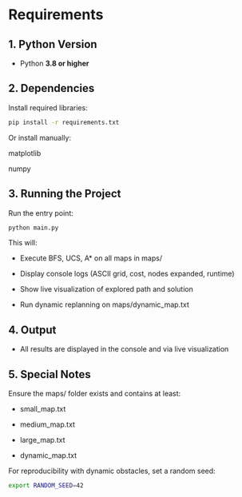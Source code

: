 # Requirements

## 1. Python Version

- Python **3.8 or higher**


## 2. Dependencies

Install required libraries:

```bash
pip install -r requirements.txt
```

Or install manually:

matplotlib

numpy


## 3. Running the Project

Run the entry point:

```bash
python main.py
```

This will:

- Execute BFS, UCS, A* on all maps in maps/

- Display console logs (ASCII grid, cost, nodes expanded, runtime)

- Show live visualization of explored path and solution

- Run dynamic replanning on maps/dynamic_map.txt


## 4. Output

- All results are displayed in the console and via live visualization


## 5. Special Notes

Ensure the maps/ folder exists and contains at least:

- small_map.txt

- medium_map.txt

- large_map.txt

- dynamic_map.txt


For reproducibility with dynamic obstacles, set a random seed:

```bash
export RANDOM_SEED=42
```